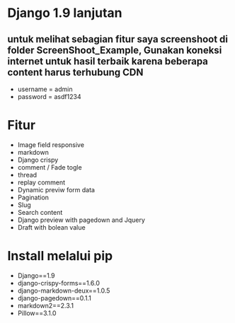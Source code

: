 # Django 1.9 lanjutan
## untuk melihat sebagian fitur saya screenshoot di folder ScreenShoot_Example, Gunakan koneksi internet untuk hasil terbaik karena beberapa content harus terhubung CDN 

- username = admin
- password = asdf1234

# Fitur
- Image field responsive
- markdown
- Django crispy
- comment / Fade togle 
- thread
- replay comment
- Dynamic previw form data
- Pagination
- Slug
- Search content
- Django preview with pagedown and Jquery
- Draft with bolean value

# Install melalui pip 

- Django==1.9
- django-crispy-forms==1.6.0
- django-markdown-deux==1.0.5
- django-pagedown==0.1.1
- markdown2==2.3.1
- Pillow==3.1.0

